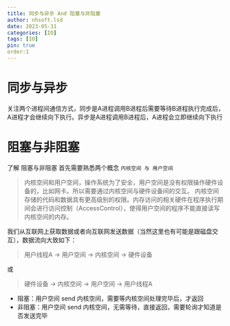 ```yaml
---
title: 同步与异步 And 阻塞与非阻塞
author: nhsoft.lsd
date: 2023-05-31
categories: [IO]
tags: [IO]
pin: true
order:1
---
```


# 同步与异步
关注两个进程间通信方式，同步是A进程调用B进程后需要等待B进程执行完成后，A进程才会继续向下执行。异步是A进程调用B进程后，A进程会立即继续向下执行

# 阻塞与非阻塞

了解 阻塞与非阻塞 首先需要熟悉两个概念 `内核空间 与 用户空间`

>内核空间和用户空间，操作系统为了安全，用户空间是没有权限操作硬件设备的，比如网卡。所以需要通过内核空间与硬件设备间的交互。
>内核空间存储的代码和数据具有更高级别的权限。内存访问的相关硬件在程序执行期间会进行访问控制（AccessControl），使得用户空间的程序不能直接读写内核空间的内存。

我们从互联网上获取数据或者向互联网发送数据（当然这里也有可能是跟磁盘交互），数据流向大致如下：
> 用户线程A -> 用户空间 -> 内核空间 -> 硬件设备

或

> 硬件设备 -> 内核空间 -> 用户空间 -> 用户线程A

* 阻塞：用户空间 send 内核空间，需要等内核空间处理完毕后，才返回
* 非阻塞：用户空间 send 内核空间，无需等待，直接返回，需要轮询才知道是否发送完毕
